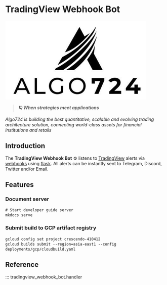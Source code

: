 # TradingView Webhook Bot

![algo724](./assets/algo724_logo.png)

> ___🪐 When strategies meet applications___

_Algo724 is building the best quantitative, scalable and evolving trading architecture solution, connecting world-class assets for financial institutions and retails_

## Introduction

The **TradingView Webhook Bot** ⚙️ listens to [TradingView](https://tradingview.com) alerts via [webhooks](https://www.tradingview.com/support/solutions/43000529348-i-want-to-know-more-about-webhooks/) using [flask](https://flask.palletsprojects.com/en/1.1.x/).
All alerts can be instantly sent to Telegram, Discord, Twitter and/or Email.

## Features



### Document server
```shell
# Start developer guide server
mkdocs serve
```
### Submit build to GCP artifact registry
```shell
gcloud config set project crescendo-410412
gcloud builds submit --region=asia-east1 --config deployments/gcp/cloudbuild.yaml
```


## Reference

::: tradingview_webhook_bot.handler
